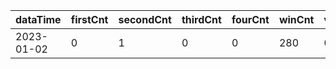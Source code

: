 |dataTime|firstCnt|secondCnt|thirdCnt|fourCnt|winCnt|vrate|wrate|
|-|-|-|-|-|-|-|-|
|2023-01-02|0|1|0|0|280|0%|0%|